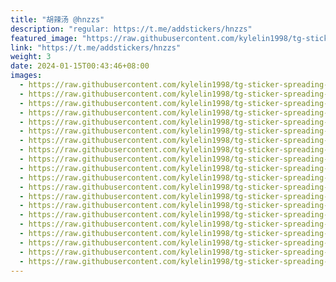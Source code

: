 ```yaml
---
title: "胡辣汤 @hnzzs"
description: "regular: https://t.me/addstickers/hnzzs"
featured_image: "https://raw.githubusercontent.com/kylelin1998/tg-sticker-spreading-worldwide-images/main/img/c448e236-e862-436e-8c05-ed100caa3eed.jpg"
link: "https://t.me/addstickers/hnzzs"
weight: 3
date: 2024-01-15T00:43:46+08:00
images:
  - https://raw.githubusercontent.com/kylelin1998/tg-sticker-spreading-worldwide-images/main/img/c448e236-e862-436e-8c05-ed100caa3eed.jpg
  - https://raw.githubusercontent.com/kylelin1998/tg-sticker-spreading-worldwide-images/main/img/440cca03-eed8-421b-b612-89c59f4358a9.jpg
  - https://raw.githubusercontent.com/kylelin1998/tg-sticker-spreading-worldwide-images/main/img/df6c6ce0-612f-4466-85a9-59a2e66f888a.jpg
  - https://raw.githubusercontent.com/kylelin1998/tg-sticker-spreading-worldwide-images/main/img/e5c1f61e-929e-48fc-9552-de0ca33595b8.jpg
  - https://raw.githubusercontent.com/kylelin1998/tg-sticker-spreading-worldwide-images/main/img/c8ae5fb5-6b08-4f56-9c1e-18050a8aec48.jpg
  - https://raw.githubusercontent.com/kylelin1998/tg-sticker-spreading-worldwide-images/main/img/953096e4-2ffd-46e4-b807-a8f6517f08ac.jpg
  - https://raw.githubusercontent.com/kylelin1998/tg-sticker-spreading-worldwide-images/main/img/ae942ec0-06b1-4fc2-bc9c-dfba15cd8eef.jpg
  - https://raw.githubusercontent.com/kylelin1998/tg-sticker-spreading-worldwide-images/main/img/7d5cfd95-94ec-483d-8f7d-e6561183a6ed.jpg
  - https://raw.githubusercontent.com/kylelin1998/tg-sticker-spreading-worldwide-images/main/img/409b8bfb-c0c2-4445-a854-8728f3aa3093.jpg
  - https://raw.githubusercontent.com/kylelin1998/tg-sticker-spreading-worldwide-images/main/img/e291be46-0193-4d66-be0c-94f3f70c5ef3.jpg
  - https://raw.githubusercontent.com/kylelin1998/tg-sticker-spreading-worldwide-images/main/img/e310b124-3716-4c96-8c22-39c34c14ce96.jpg
  - https://raw.githubusercontent.com/kylelin1998/tg-sticker-spreading-worldwide-images/main/img/8653cf63-fcfa-4ac5-bfce-8caad991edce.jpg
  - https://raw.githubusercontent.com/kylelin1998/tg-sticker-spreading-worldwide-images/main/img/686b4c56-d9ce-4fc6-9b0a-a8b5c2efe323.jpg
  - https://raw.githubusercontent.com/kylelin1998/tg-sticker-spreading-worldwide-images/main/img/76a7c172-c7d2-4993-be32-ad69f23996f4.jpg
  - https://raw.githubusercontent.com/kylelin1998/tg-sticker-spreading-worldwide-images/main/img/0b3e6fa3-7244-4070-a05b-c3951ab1d802.jpg
  - https://raw.githubusercontent.com/kylelin1998/tg-sticker-spreading-worldwide-images/main/img/c763fd58-cd65-4476-8f68-37fce32d00d4.jpg
  - https://raw.githubusercontent.com/kylelin1998/tg-sticker-spreading-worldwide-images/main/img/0e652b77-3230-406e-b388-520138e98d63.jpg
  - https://raw.githubusercontent.com/kylelin1998/tg-sticker-spreading-worldwide-images/main/img/5ca471ba-56db-4212-9d2a-ed2595894fc6.jpg
  - https://raw.githubusercontent.com/kylelin1998/tg-sticker-spreading-worldwide-images/main/img/7652e994-490a-4b2e-bee8-ee992d42b9e2.jpg
  - https://raw.githubusercontent.com/kylelin1998/tg-sticker-spreading-worldwide-images/main/img/4d029a86-79fb-4d0f-8d37-1472f704f342.jpg
---
```

